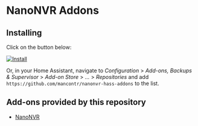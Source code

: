 # NanoNVR Addons

## Installing

Click on the button below:

[![Install](https://my.home-assistant.io/badges/supervisor_add_addon_repository.svg)](https://my.home-assistant.io/redirect/supervisor_add_addon_repository/?repository_url=https%3A%2F%2Fgithub.com%2Fmancontr%2Fnanonvr-hass-addons)

Or, in your Home Assistant, navigate to _Configuration_ > _Add-ons, Backups & Supervisor_ > _Add-on Store_ > _..._ > _Repositories_ and add `https://github.com/mancontr/nanonvr-hass-addons` to the list.

## Add-ons provided by this repository

- [NanoNVR](nanonvr/README.md)
